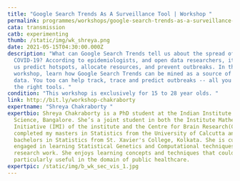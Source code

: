 ```yaml
---
title: "Google Search Trends As A Surveillance Tool | Workshop "
permalink: programmes/workshops/google-search-trends-as-a-surveillance-tool/
cata: transmission
catb: experimenting
thumb: /static/img/wk_shreya.png
date: 2021-05-15T04:30:00.000Z
description: "What can Google Search Trends tell us about the spread of
  COVID-19? According to epidemiologists, and open data researchers, it can help
  us predict hotspots, allocate resources, and prevent outbreaks. In this
  workshop, learn how Google Search Trends can be mined as a source of open
  data. You too can help track, trace and predict outbreaks -- all you need are
  the right tools. "
condition: "This workshop is exclusively for 15 to 28 year olds. "
link: http://bit.ly/workshop-chakraborty
expertname: "Shreya Chakraborty "
expertbio: Shreya Chakraborty is a PhD student at the Indian Institute of
  Science, Bangalore. She’s a joint student in both the Institute Mathematics
  Initiative (IMI) of the institute and the Centre for Brain Research(CBR). She
  completed my masters in Statistics from the University of Calcutta and her
  bachelors in Statistics from St. Xavier's College, Kolkata. She is currently
  engaged in learning Statistical Genetics and Computational techniques for her
  research work. She enjoys learning concepts and techniques that could be
  particularly useful in the domain of public healthcare.
expertpic: /static/img/b_wk_sec_vis_1.jpg
---
```

